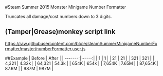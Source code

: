 #Steam Summer 2015 Monster Minigame Number Formatter

Truncates all damage/cost numbers down to 3 digits.

## (Tamper|Grease)monkey script link
https://raw.githubusercontent.com/blole/steamSummerMinigameNumberFormatter/master/numberFormatter.user.js

##Example
| Before  | After |
| -------:| -----:|
|       1 |     1 |
|      21 |    21 |
|     321 |   321 |
|   4,321 | 4.32k |
|  64,321 | 54.3k |
|    654K |  654k |
|  7,654K | 7.65M |
| 87,654K | 87.6M |
|    987M |  987M |
